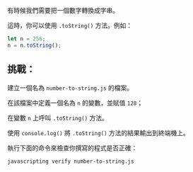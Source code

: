 有時候我們需要把一個數字轉換成字串。

這時，你可以使用 `.toString()` 方法。例如：

```js
let n = 256;
n = n.toString();
```

## 挑戰：

建立一個名為 `number-to-string.js` 的檔案。

在該檔案中定義一個名為 `n` 的變數，並賦值 `128`；

在變數 `n` 上呼叫 `.toString()` 方法。

使用 `console.log()` 將 `.toString()` 方法的結果輸出到終端機上。

執行下面的命令來檢查你撰寫的程式是否正確：

```bash
javascripting verify number-to-string.js
```
